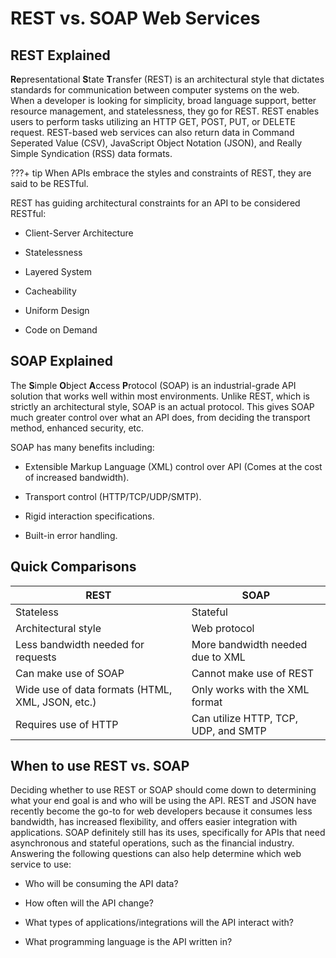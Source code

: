 # REST vs. SOAP Web Services

## REST Explained

**Re**presentational **S**tate **T**ransfer (REST) is an architectural style that dictates standards for communication between computer systems on the web.  When a developer is looking for simplicity, broad language support, better resource management, and statelessness, they go for REST.  REST enables users to perform tasks utilizing an HTTP GET, POST, PUT, or DELETE request.  REST-based web services can also return data in Command Seperated Value (CSV), JavaScript Object Notation (JSON), and Really Simple Syndication (RSS) data formats.

???+ tip
	When APIs embrace the styles and constraints of REST, they are said to be RESTful.

REST has guiding architectural constraints for an API to be considered RESTful:

* Client-Server Architecture  

* Statelessness  

* Layered System  

* Cacheability  

* Uniform Design  

* Code on Demand  

## SOAP Explained
The **S**imple **O**bject **A**ccess **P**rotocol (SOAP) is an industrial-grade API solution that works well within most environments.  Unlike REST, which is strictly an architectural style, SOAP is an actual protocol.   This gives SOAP much greater control over what an API does, from deciding the transport method, enhanced security, etc.  

SOAP has many benefits including:  

* Extensible Markup Language (XML) control over API (Comes at the cost of increased bandwidth).

* Transport control (HTTP/TCP/UDP/SMTP).  

* Rigid interaction specifications.  

* Built-in error handling.

## Quick Comparisons

| REST                                             | SOAP                                 |
|--------------------------------------------------|--------------------------------------|
| Stateless                                        | Stateful                             |
| Architectural style                              | Web protocol                         |
| Less bandwidth needed for requests               | More bandwidth needed due to XML     |
| Can make use of SOAP                             | Cannot make use of REST                 |
| Wide use of data formats (HTML, XML, JSON, etc.) | Only works with the XML format       |
| Requires use of HTTP                             | Can utilize HTTP, TCP, UDP, and SMTP |

## When to use REST vs. SOAP

Deciding whether to use REST or SOAP should come down to determining what your end goal is and who will be using the API.  REST and JSON have recently become the go-to for web developers because it consumes less bandwidth, has increased flexibility, and offers easier integration with applications.  SOAP definitely still has its uses, specifically for APIs that need asynchronous and stateful operations, such as the financial industry.  Answering the following questions can also help determine which web service to use:

* Who will be consuming the API data?  

* How often will the API change?  

* What types of applications/integrations will the API interact with?  

* What programming language is the API written in?
